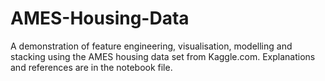 # AMES-Housing-Data
A demonstration of feature engineering, visualisation, modelling and stacking using the AMES housing data set from Kaggle.com.
Explanations and references are in the notebook file.
